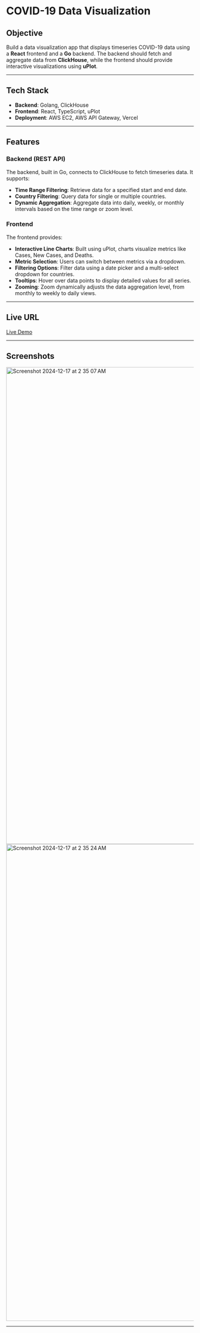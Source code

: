 # COVID-19 Data Visualization

## Objective

Build a data visualization app that displays timeseries COVID-19 data using a **React** frontend and a **Go** backend. The backend should fetch and aggregate data from **ClickHouse**, while the frontend should provide interactive visualizations using **uPlot**.

---

## Tech Stack
- **Backend**: Golang, ClickHouse  
- **Frontend**: React, TypeScript, uPlot  
- **Deployment**: AWS EC2, AWS API Gateway, Vercel  

---

## Features

### Backend (REST API)
The backend, built in Go, connects to ClickHouse to fetch timeseries data. It supports:
- **Time Range Filtering**: Retrieve data for a specified start and end date.
- **Country Filtering**: Query data for single or multiple countries.
- **Dynamic Aggregation**: Aggregate data into daily, weekly, or monthly intervals based on the time range or zoom level.

### Frontend
The frontend provides:
- **Interactive Line Charts**: Built using uPlot, charts visualize metrics like Cases, New Cases, and Deaths.
- **Metric Selection**: Users can switch between metrics via a dropdown.
- **Filtering Options**: Filter data using a date picker and a multi-select dropdown for countries.
- **Tooltips**: Hover over data points to display detailed values for all series.
- **Zooming**: Zoom dynamically adjusts the data aggregation level, from monthly to weekly to daily views.

---

## Live URL

[Live Demo](https://kloud-mate-assignment.vercel.app/)  

---

## Screenshots
<img width="1280" alt="Screenshot 2024-12-17 at 2 35 07 AM" src="https://github.com/user-attachments/assets/8638afb9-86e2-43b5-ac6c-c09045ea60f3" />

<img width="1280" alt="Screenshot 2024-12-17 at 2 35 24 AM" src="https://github.com/user-attachments/assets/916d4631-0a70-4a9f-aa76-0b818a3887a0" />

---
